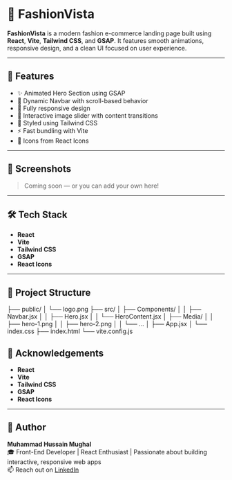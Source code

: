 # 🧡 FashionVista

**FashionVista** is a modern fashion e-commerce landing page built using **React**, **Vite**, **Tailwind CSS**, and **GSAP**. It features smooth animations, responsive design, and a clean UI focused on user experience.

---

## 🚀 Features

- ✨ Animated Hero Section using GSAP  
- 🎯 Dynamic Navbar with scroll-based behavior  
- 📱 Fully responsive design  
- 🔁 Interactive image slider with content transitions  
- 🎨 Styled using Tailwind CSS  
- ⚡️ Fast bundling with Vite  
- 🧩 Icons from React Icons  

---

## 📸 Screenshots

> Coming soon — or you can add your own here!

---

## 🛠️ Tech Stack

- **React**
- **Vite**
- **Tailwind CSS**
- **GSAP**
- **React Icons**

---

## 📂 Project Structure

├── public/
│   └── logo.png
├── src/
│   ├── Components/
│   │   ├── Navbar.jsx
│   │   ├── Hero.jsx
│   │   └── HeroContent.jsx
│   ├── Media/
│   │   ├── hero-1.png
│   │   ├── hero-2.png
│   │   └── ...
│   ├── App.jsx
│   └── index.css
├── index.html
└── vite.config.js


## 🙌 Acknowledgements

- **React**
- **Vite**
- **Tailwind CSS**
- **GSAP**
- **React Icons**

---

## 👤 Author

**Muhammad Hussain Mughal**  
🎓 Front-End Developer | React Enthusiast | Passionate about building interactive, responsive web apps  
📫 Reach out on [LinkedIn](https://www.linkedin.com/in/muhammad-hussain-mughal-213069248/)  


